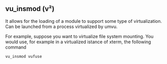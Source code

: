 ## vu\_insmod (v²)

It allows for the loading of a module to support some type of virtualization. Can be launched from a
process virtualized by umvu.

For example, suppose you want to virtualize file system mounting. You would use, for example in a
virtualized istance of xterm, the following command

    vu_insmod vufuse
